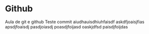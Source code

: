 # Github
Aula de git e github
Teste commit
aiudhauisdhiuhfaisdf
askdfjoaisjfias
apsdjfoaisdj
pasdjoiasdj
poasdjfoijasd
oaskjdfsd
paisdjfoijdas

